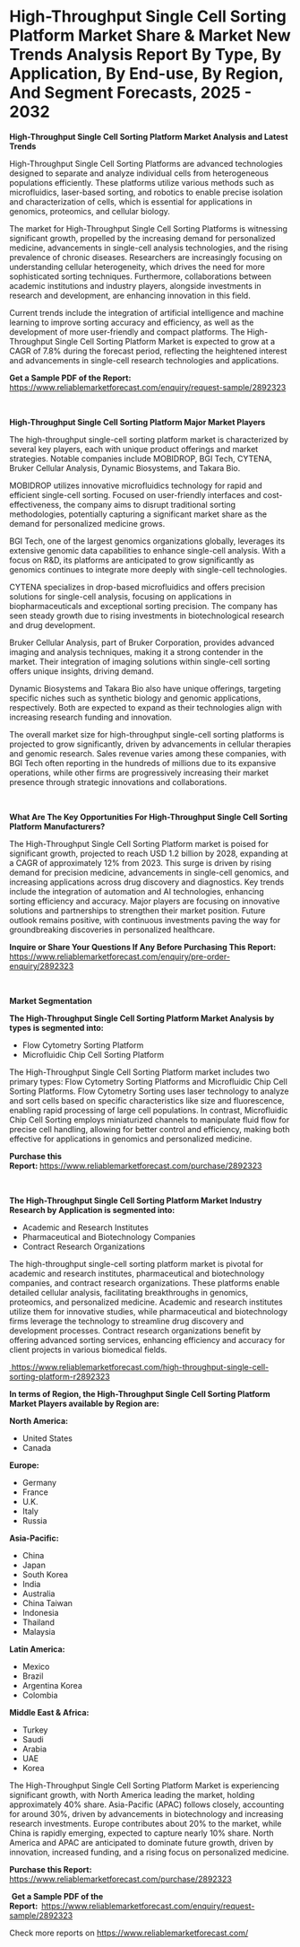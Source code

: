 <p><h1>High-Throughput Single Cell Sorting Platform Market Share & Market New Trends Analysis Report By Type, By Application, By End-use, By Region, And Segment Forecasts, 2025 - 2032</h1></p><p><strong>High-Throughput Single Cell Sorting Platform Market Analysis and Latest Trends</strong></p>
<p><p>High-Throughput Single Cell Sorting Platforms are advanced technologies designed to separate and analyze individual cells from heterogeneous populations efficiently. These platforms utilize various methods such as microfluidics, laser-based sorting, and robotics to enable precise isolation and characterization of cells, which is essential for applications in genomics, proteomics, and cellular biology.</p><p>The market for High-Throughput Single Cell Sorting Platforms is witnessing significant growth, propelled by the increasing demand for personalized medicine, advancements in single-cell analysis technologies, and the rising prevalence of chronic diseases. Researchers are increasingly focusing on understanding cellular heterogeneity, which drives the need for more sophisticated sorting techniques. Furthermore, collaborations between academic institutions and industry players, alongside investments in research and development, are enhancing innovation in this field.</p><p>Current trends include the integration of artificial intelligence and machine learning to improve sorting accuracy and efficiency, as well as the development of more user-friendly and compact platforms. The High-Throughput Single Cell Sorting Platform Market is expected to grow at a CAGR of 7.8% during the forecast period, reflecting the heightened interest and advancements in single-cell research technologies and applications.</p></p>
<p><strong>Get a Sample PDF of the Report:&nbsp;</strong> <a href="https://www.reliablemarketforecast.com/enquiry/request-sample/2892323?utm_campaign=2740&utm_medium=2&utm_source=Github&utm_content=ia&utm_term=15032025&utm_id=high-throughput-single-cell-sorting-platform">https://www.reliablemarketforecast.com/enquiry/request-sample/2892323</a></p>
<p>&nbsp;</p>
<p><strong>High-Throughput Single Cell Sorting Platform Major Market Players</strong></p>
<p><p>The high-throughput single-cell sorting platform market is characterized by several key players, each with unique product offerings and market strategies. Notable companies include MOBIDROP, BGI Tech, CYTENA, Bruker Cellular Analysis, Dynamic Biosystems, and Takara Bio.</p><p>MOBIDROP utilizes innovative microfluidics technology for rapid and efficient single-cell sorting. Focused on user-friendly interfaces and cost-effectiveness, the company aims to disrupt traditional sorting methodologies, potentially capturing a significant market share as the demand for personalized medicine grows.</p><p>BGI Tech, one of the largest genomics organizations globally, leverages its extensive genomic data capabilities to enhance single-cell analysis. With a focus on R&D, its platforms are anticipated to grow significantly as genomics continues to integrate more deeply with single-cell technologies.</p><p>CYTENA specializes in drop-based microfluidics and offers precision solutions for single-cell analysis, focusing on applications in biopharmaceuticals and exceptional sorting precision. The company has seen steady growth due to rising investments in biotechnological research and drug development.</p><p>Bruker Cellular Analysis, part of Bruker Corporation, provides advanced imaging and analysis techniques, making it a strong contender in the market. Their integration of imaging solutions within single-cell sorting offers unique insights, driving demand.</p><p>Dynamic Biosystems and Takara Bio also have unique offerings, targeting specific niches such as synthetic biology and genomic applications, respectively. Both are expected to expand as their technologies align with increasing research funding and innovation.</p><p>The overall market size for high-throughput single-cell sorting platforms is projected to grow significantly, driven by advancements in cellular therapies and genomic research. Sales revenue varies among these companies, with BGI Tech often reporting in the hundreds of millions due to its expansive operations, while other firms are progressively increasing their market presence through strategic innovations and collaborations.</p></p>
<p>&nbsp;</p>
<p><strong>What Are The Key Opportunities For High-Throughput Single Cell Sorting Platform Manufacturers?</strong></p>
<p><p>The High-Throughput Single Cell Sorting Platform market is poised for significant growth, projected to reach USD 1.2 billion by 2028, expanding at a CAGR of approximately 12% from 2023. This surge is driven by rising demand for precision medicine, advancements in single-cell genomics, and increasing applications across drug discovery and diagnostics. Key trends include the integration of automation and AI technologies, enhancing sorting efficiency and accuracy. Major players are focusing on innovative solutions and partnerships to strengthen their market position. Future outlook remains positive, with continuous investments paving the way for groundbreaking discoveries in personalized healthcare.</p></p>
<p><strong>Inquire or Share Your Questions If Any Before Purchasing This Report:</strong> <a href="https://www.reliablemarketforecast.com/enquiry/pre-order-enquiry/2892323?utm_campaign=2740&utm_medium=2&utm_source=Github&utm_content=ia&utm_term=15032025&utm_id=high-throughput-single-cell-sorting-platform">https://www.reliablemarketforecast.com/enquiry/pre-order-enquiry/2892323</a></p>
<p>&nbsp;</p>
<p><strong>Market Segmentation</strong></p>
<p><strong>The High-Throughput Single Cell Sorting Platform Market Analysis by types is segmented into:</strong></p>
<p><ul><li>Flow Cytometry Sorting Platform</li><li>Microfluidic Chip Cell Sorting Platform</li></ul></p>
<p><p>The High-Throughput Single Cell Sorting Platform market includes two primary types: Flow Cytometry Sorting Platforms and Microfluidic Chip Cell Sorting Platforms. Flow Cytometry Sorting uses laser technology to analyze and sort cells based on specific characteristics like size and fluorescence, enabling rapid processing of large cell populations. In contrast, Microfluidic Chip Cell Sorting employs miniaturized channels to manipulate fluid flow for precise cell handling, allowing for better control and efficiency, making both effective for applications in genomics and personalized medicine.</p></p>
<p><strong>Purchase this Report:&nbsp;</strong><a href="https://www.reliablemarketforecast.com/purchase/2892323?utm_campaign=2740&utm_medium=2&utm_source=Github&utm_content=ia&utm_term=15032025&utm_id=high-throughput-single-cell-sorting-platform">https://www.reliablemarketforecast.com/purchase/2892323</a></p>
<p>&nbsp;</p>
<p><strong>The High-Throughput Single Cell Sorting Platform Market Industry Research by Application is segmented into:</strong></p>
<p><ul><li>Academic and Research Institutes</li><li>Pharmaceutical and Biotechnology Companies</li><li>Contract Research Organizations</li></ul></p>
<p><p>The high-throughput single-cell sorting platform market is pivotal for academic and research institutes, pharmaceutical and biotechnology companies, and contract research organizations. These platforms enable detailed cellular analysis, facilitating breakthroughs in genomics, proteomics, and personalized medicine. Academic and research institutes utilize them for innovative studies, while pharmaceutical and biotechnology firms leverage the technology to streamline drug discovery and development processes. Contract research organizations benefit by offering advanced sorting services, enhancing efficiency and accuracy for client projects in various biomedical fields.</p></p>
<p><a href="https://www.reliablemarketforecast.com/high-throughput-single-cell-sorting-platform-r2892323?utm_campaign=2740&utm_medium=2&utm_source=Github&utm_content=ia&utm_term=15032025&utm_id=high-throughput-single-cell-sorting-platform">&nbsp;https://www.reliablemarketforecast.com/high-throughput-single-cell-sorting-platform-r2892323</a></p>
<p><strong>In terms of Region, the High-Throughput Single Cell Sorting Platform Market Players available by Region are:</strong></p>
<p>
    <p> <strong> North America: </strong>
        <ul>
            <li>United States</li>
            <li>Canada</li>
        </ul>
        </p> 
    <p> <strong> Europe: </strong>
        <ul>
            <li>Germany</li>
            <li>France</li>
            <li>U.K.</li>
            <li>Italy</li>
            <li>Russia</li>
        </ul>
        </p> 
    <p> <strong> Asia-Pacific: </strong>
        <ul>
            <li>China</li>
            <li>Japan</li>
            <li>South Korea</li>
            <li>India</li>
            <li>Australia</li>
            <li>China Taiwan</li>
            <li>Indonesia</li>
            <li>Thailand</li>
            <li>Malaysia</li>
        </ul>
        </p> 
    <p> <strong> Latin America: </strong>
        <ul>
            <li>Mexico</li>
            <li>Brazil</li>
            <li>Argentina Korea</li>
            <li>Colombia</li>
        </ul>
        </p> 
    <p> <strong> Middle East & Africa: </strong>
        <ul>
            <li>Turkey</li>
            <li>Saudi</li>
            <li>Arabia</li>
            <li>UAE</li>
            <li>Korea</li>
        </ul>
    </p>
    </p>
<p><p>The High-Throughput Single Cell Sorting Platform Market is experiencing significant growth, with North America leading the market, holding approximately 40% share. Asia-Pacific (APAC) follows closely, accounting for around 30%, driven by advancements in biotechnology and increasing research investments. Europe contributes about 20% to the market, while China is rapidly emerging, expected to capture nearly 10% share. North America and APAC are anticipated to dominate future growth, driven by innovation, increased funding, and a rising focus on personalized medicine.</p></p>
<p><strong>Purchase this Report: </strong><a href="https://www.reliablemarketforecast.com/purchase/2892323?utm_campaign=2740&utm_medium=2&utm_source=Github&utm_content=ia&utm_term=15032025&utm_id=high-throughput-single-cell-sorting-platform">https://www.reliablemarketforecast.com/purchase/2892323</a></p>
<p>&nbsp;<strong>Get a Sample PDF of the Report:&nbsp;&nbsp;</strong><a href="https://www.reliablemarketforecast.com/enquiry/request-sample/2892323?utm_campaign=2740&utm_medium=2&utm_source=Github&utm_content=ia&utm_term=15032025&utm_id=high-throughput-single-cell-sorting-platform">https://www.reliablemarketforecast.com/enquiry/request-sample/2892323</a></p>
<p><strong></strong></p>
<p>Check more reports on <a href="https://www.reliablemarketforecast.com/?utm_campaign=2740&utm_medium=2&utm_source=Github&utm_content=ia&utm_term=15032025&utm_id=high-throughput-single-cell-sorting-platform">https://www.reliablemarketforecast.com/</a></p>